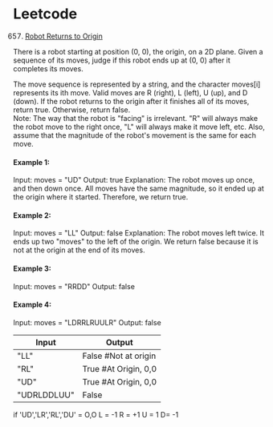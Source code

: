 # Leetcode
657. <a href="https://leetcode.com/problems/robot-return-to-origin/">Robot Returns to Origin</a> 


There is a robot starting at position (0, 0), the origin, on a 2D plane. Given a sequence of its moves, judge if this robot ends up at (0, 0) after it completes its moves.<br>

The move sequence is represented by a string, and the character moves[i] represents its ith move. Valid moves are R (right), L (left), U (up), and D (down). If the robot returns to the origin after it finishes all of its moves, return true. Otherwise, return false.
<br>
Note: The way that the robot is "facing" is irrelevant. "R" will always make the robot move to the right once, "L" will always make it move left, etc. Also, assume that the magnitude of the robot's movement is the same for each move.
<br>
<h4>Example 1:</h4>

Input: moves = "UD"
Output: true
Explanation: The robot moves up once, and then down once. All moves have the same magnitude, so it ended up at the origin where it started. Therefore, we return true.


<h4>Example 2:</h4>
Input: moves = "LL"
Output: false
Explanation: The robot moves left twice. It ends up two "moves" to the left of the origin. We return false because it is not at the origin at the end of its moves.


<h4>Example 3:</h4>
Input: moves = "RRDD"
Output: false

<h4>Example 4:</h4>
Input: moves = "LDRRLRUULR"
Output: false

|Input|Output|
|---|---|
|"LL" | False  #Not at origin| 
|"RL"| True #At Origin, 0,0|
| "UD" | True #At Origin, 0,0|
|"UDRLDDLUU"| False |

if 'UD','LR','RL','DU' = O,O
L = -1
R = +1 
U = 1
D= -1

